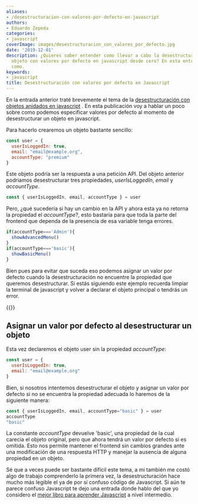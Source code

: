 ```yaml
---
aliases:
- /desestructuracion-con-valores-por-defecto-en-javascript
authors:
- Eduardo Zepeda
categories:
- javascript
coverImage: images/desestructuracion_con_valores_por_defecto.jpg
date: '2019-12-01'
description: ¿Quieres saber entender como llevar a cabo la desestructuración de un
  objeto con valores por defecto en javascript desde cero? En esta entrada explico
  como.
keywords:
- javascript
title: Desestructuración con valores por defecto en Javascript
---
```


En la entrada anterior traté brevemente el tema de la [desestructuración con objetos anidados en javascript](/es/desestructuracion-de-objetos-anidados-en-javascript/) . En esta publicación voy a hablar un poco sobre como podemos especificar valores por defecto al momento de desestructurar un objeto en javascript.

Para hacerlo crearemos un objeto bastante sencillo:

```javascript
const user = {
  userIsLoggedIn: true, 
  email: "email@example.org",
  accountType: "premium" 
}
```

Este objeto podría ser la respuesta a una petición API. Del objeto anterior podriamos desestructurar tres propiedades, _userIsLoggedIn_, _email_ y _accountType_.

```javascript
const { userIsLoggedIn, email, accountType } = user
```

Pero, ¿qué sucedería si hay un cambio en la API y ahora esta ya no retorna la propiedad el _accountType_?, esto bastaría para que toda la parte del frontend que dependa de la presencia de esa variable tenga errores.

```javascript
if(accountType==='Admin'){
  showAdvancedMenu()
}
if(accountType==='basic'){
  showBasicMenu()
}
```

Bien pues para evitar que suceda eso podemos asignar un valor por defecto cuando la desestructuración no encuentre la propiedad que queremos desestructurar. Si estás siguiendo este ejemplo recuerda limpiar la terminal de javascript y volver a declarar el objeto principal o tendrás un error.

{{<ad>}}

## Asignar un valor por defecto al desestructurar un objeto

Esta vez declaremos el objeto user sin la propiedad _accountType_:

```javascript
const user = {
  userIsLoggedIn: true, 
  email: "email@example.org"
}
```

Bien, si nosotros intentemos desestructurar el objeto y asignar un valor por defecto si no se encuentra la propiedad adecuada lo haremos de la siguiente manera:

```javascript
const { userIsLoggedIn, email, accountType="basic" } = user
accountType
"basic"
```

La constante _accountType_ devuelve 'basic', una propiedad de la cual carecia el objeto original, pero que ahora tendrá un valor por defecto si es omitida. Esto nos permite mantener el frontend sin cambios grandes ante una modificación de una respuesta HTTP y manejar la ausencia de alguna propiedad en un objeto.

Sé que a veces puede ser bastante difícil este tema, a mi también me costó algo de trabajo comprenderlo la primera vez, la desestructuración hace mucho más legible el ya de por sí confuso código de Javascript. Si aún te parece confuso Javascript te dejo una entrada donde hablo del que yo considero el [mejor libro para aprender Javascript](/es/el-mejor-libro-para-aprender-javascript-moderno/) a nivel intermedio.